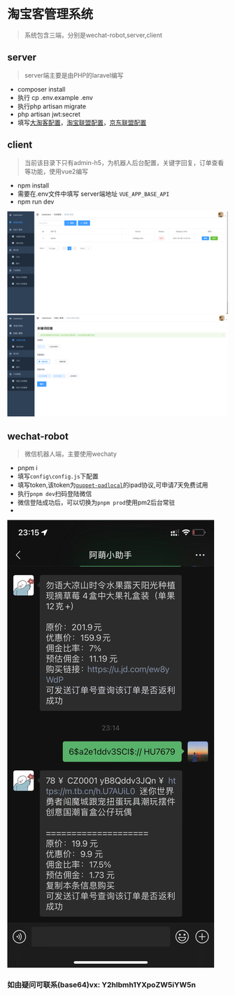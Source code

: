 # 淘宝客管理系统
> 系统包含三端，分别是wechat-robot,server,client

## server
> server端主要是由PHP的laravel编写

- composer install
- 执行 cp .env.example .env
- 执行php artisan migrate
- php artisan jwt:secret
- 填写[大淘客配置](https://www.dataoke.com)，[淘宝联盟配置](https://pub.alimama.com)，[京东联盟配置](https://union.jd.com)

## client
> 当前该目录下只有admin-h5，为机器人后台配置，关键字回复，订单查看等功能，使用vue2编写

- npm install
- 需要在.env文件中填写 server端地址 `VUE_APP_BASE_API`
- npm run dev

![img.png](images/img.png)
![img_1.png](images/img_1.png)

## wechat-robot
> 微信机器人端，主要使用wechaty

- pnpm i
- 填写`config\config.js`下配置
- 填写token,该token为[`puppet-padlocal`](http://pad-local.com/)的ipad协议,可申请7天免费试用
- 执行`pnpm dev`扫码登陆微信
- 微信登陆成功后，可以切换为`pnpm prod`使用pm2后台常驻
- 
![img_1.png](images/img_2.png)

### 如由疑问可联系(base64)vx: Y2hlbmh1YXpoZW5iYW5n



